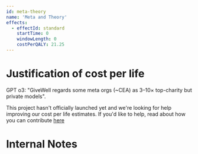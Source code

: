 ```yaml
---
id: meta-theory
name: 'Meta and Theory'
effects:
  - effectId: standard
    startTime: 0
    windowLength: 0
    costPerQALY: 21.25
---
```


# Justification of cost per life

GPT o3: "GiveWell regards some meta orgs (~CEA) as 3–10× top-charity but private models".

This project hasn't officially launched yet and we're looking for help improving our cost per life estimates.
If you'd like to help, read about how you can contribute [here](https://github.com/impactlist/impactlist/blob/master/CONTRIBUTING.md)

# Internal Notes
